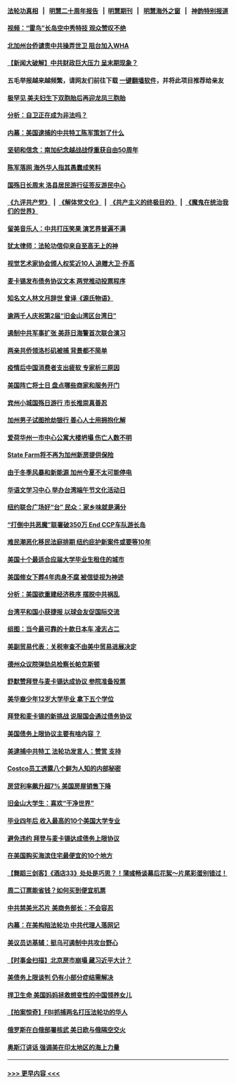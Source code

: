 #### [法轮功真相](https://github.com/gfw-breaker/truth/blob/master/README.md?t=0) &nbsp;&nbsp;|&nbsp;&nbsp; [明慧二十周年报告](https://github.com/gfw-breaker/mh-reports/blob/master/README.md?t=0) &nbsp;&nbsp;|&nbsp;&nbsp;[明慧期刊](https://github.com/gfw-breaker/mh-qikan) &nbsp;&nbsp;|&nbsp;&nbsp; [明慧海外之窗](https://github.com/gfw-breaker/mh-news/blob/master/README.md?t=0) &nbsp;&nbsp;|&nbsp;&nbsp; [神韵特别报道](https://github.com/gfw-breaker/mh-news/blob/master/shenyun.md?t=0)
#### [视频：“雷鸟”长岛空中秀特技 观众赞叹不绝](../pages/nsc412/n14005688.md?t=05300343) 
#### [北加州台侨谴责中共操弄世卫 阻台加入WHA](../pages/nsc412/n14005702.md?t=05300343) 
#### [【新闻大破解】中共财政巨大压力 呈末期现象？](../pages/nsc412/n14006032.md?t=05300343) 
#### 五毛举报越来越频繁，请网友们前往下载 [一键翻墙软件](https://github.com/gfw-breaker/ssr-accounts)，并将此项目推荐给亲友
#### [极罕见 美夫妇生下双胞胎后再迎龙凤三胞胎](../pages/nsc412/n14005717.md?t=05300343) 
#### [分析：自卫正在成为非法吗？](../pages/nsc412/n14005833.md?t=05300343) 
#### [内幕：美国逮捕的中共特工陈军策划了什么](../pages/nsc412/n14006061.md?t=05300343) 
#### [坚韧和信念：南加纪念越战战俘重获自由50周年](../pages/nsc412/n14004835.md?t=05300343) 
#### [陈军落网 海外华人指其愚蠢成笑料](../pages/nsc412/n14006111.md?t=05300343) 
#### [国殇日长周末 洛县居民游行征签反游民中心](../pages/nsc412/n14005130.md?t=05300343) 
#### [《九评共产党》](https://github.com/begood0513/9ping.md/blob/master/README.md) &nbsp;|&nbsp; [《解体党文化》](../../../../jtdwh.md/blob/master/README.md)  &nbsp;|&nbsp; [《共产主义的终极目的》](../../../../gczydzjmd.md/blob/master/README.md) &nbsp;|&nbsp; [《魔鬼在统治我们的世界》](../../../../mgztzwmdsj.md/blob/master/README.md) 
#### [留美音乐人：中共打压笑果 演艺界普遍不满](../pages/nsc412/n14005567.md?t=05300343) 
#### [犹太律师：法轮功信仰来自至高无上的神](../pages/nsc412/n14005864.md?t=05300343) 
#### [视觉艺术家协会颁人权奖近10人 追赠大卫‧乔高](../pages/nsc412/n14005653.md?t=05300343) 
#### [麦卡锡发布债务协议文本 两党推动投票程序](../pages/nsc412/n14006006.md?t=05300343) 
#### [知名文人林文月辞世 曾译《源氏物语》](../pages/nsc412/n14005775.md?t=05300343) 
#### [逾两千人庆祝第2届“旧金山湾区台湾日”](../pages/nsc412/n14005770.md?t=05300343) 
#### [遏制中共军事扩张 美菲日海警首次联合演习](../pages/nsc412/n14005888.md?t=05300343) 
#### [两亲共侨领洛杉矶被捕 背景都不简单](../pages/nsc412/n14005675.md?t=05300343) 
#### [疫情后中国消费者支出疲软 专家析三原因](../pages/nsc412/n14005919.md?t=05300343) 
#### [美国阵亡将士日 盘点哪些商家和服务开门](../pages/nsc412/n14005894.md?t=05300343) 
#### [宾州小城国殇日游行 市长推崇真善忍](../pages/nsc412/n14005890.md?t=05300343) 
#### [加州男子试图抢劫银行 善心人士用拥抱化解](../pages/nsc412/n14005760.md?t=05300343) 
#### [爱荷华州一市中心公寓大楼坍塌 伤亡人数不明](../pages/nsc412/n14005768.md?t=05300343) 
#### [State Farm将不再为加州新房提供保险](../pages/nsc412/n14005777.md?t=05300343) 
#### [由于冬季风暴和新能源 加州今夏不太可能停电](../pages/nsc412/n14005767.md?t=05300343) 
#### [华语文学习中心 举办台湾端午节文化活动日](../pages/nsc412/n14005757.md?t=05300343) 
#### [纽约联合广场好“台” 民众：家乡味就是满分](../pages/nsc412/n14005677.md?t=05300343) 
#### [“打倒中共恶魔”联署破350万 End CCP车队游长岛](../pages/nsc412/n14005625.md?t=05300343) 
#### [难民潮恶化移民法庭排期 纽约庇护新案件或要等10年](../pages/nsc412/n14005623.md?t=05300343) 
#### [美国十个最适合应届大学毕业生租住的城市](../pages/nsc412/n14005505.md?t=05300343) 
#### [美国修女下葬4年肉身不腐 被信徒视为神迹](../pages/nsc412/n14005612.md?t=05300343) 
#### [分析：美国欲重建经济秩序 摆脱中共祸乱](../pages/nsc412/n14005488.md?t=05300343) 
#### [台湾平和国小获捷报 以球会友促国际交流](../pages/nsc412/n14005554.md?t=05300343) 
#### [组图：当今最可靠的十款日本车 凌志占二](../pages/nsc412/n14002188.md?t=05300343) 
#### [美副贸易代表：关税审查不由美中贸易进展决定](../pages/nsc412/n14005451.md?t=05300343) 
#### [德州众议院弹劾总检察长帕克斯顿](../pages/nsc412/n14005480.md?t=05300343) 
#### [舒默赞拜登与麦卡锡达成协议 参院准备投票](../pages/nsc412/n14005463.md?t=05300343) 
#### [美华裔少年12岁大学毕业 拿下五个学位](../pages/nsc412/n14005450.md?t=05300343) 
#### [拜登和麦卡锡的新挑战 说服国会通过债务协议](../pages/nsc412/n14005444.md?t=05300343) 
#### [美国债务上限协议主要有啥内容 ？](../pages/nsc412/n14005341.md?t=05300343) 
#### [美逮捕中共特工 法轮功发言人：赞赏 支持](../pages/nsc412/n14005107.md?t=05300343) 
#### [Costco员工透露八个鲜为人知的内部秘密](../pages/nsc412/n14003490.md?t=05300343) 
#### [房贷利率飙升超7% 美国房屋销售下降](../pages/nsc412/n14004914.md?t=05300343) 
#### [旧金山大学生：喜欢“干净世界”](../pages/nsc412/n14001603.md?t=05300343) 
#### [毕业四年后 收入最高的10个美国大学专业](../pages/nsc412/n14004229.md?t=05300343) 
#### [避免违约 拜登与麦卡锡达成债务上限协议](../pages/nsc412/n14005111.md?t=05300343) 
#### [在美国购买海滨住宅最便宜的10个地方](../pages/nsc412/n14005118.md?t=05300343) 
#### [【舞蹈三剑客】《酒店33》处处是巧思？！蒲彧畅谈幕后花絮～片尾彩蛋别错过！](../pages/nsc412/n14005153.md?t=05300343) 
#### [周二订票能省钱？如何买到便宜机票](../pages/nsc412/n14004896.md?t=05300343) 
#### [中共禁美光芯片 美商务部长：不会容忍](../pages/nsc412/n14005101.md?t=05300343) 
#### [内幕：在美构陷法轮功 中共代理人落网记](../pages/nsc412/n14005083.md?t=05300343) 
#### [美议员访基辅：挺乌可遏制中共攻台野心](../pages/nsc412/n14005081.md?t=05300343) 
#### [【时事金扫描】北京房市崩塌 藏习近平大计？](../pages/nsc412/n14005071.md?t=05300343) 
#### [美债务上限谈判 仍有小部分症结需解决](../pages/nsc412/n14005079.md?t=05300343) 
#### [捍卫生命 美国妈妈拯救想变性的中国领养女儿](../pages/nsc412/n14005063.md?t=05300343) 
#### [【拍案惊奇】FBI抓捕两名打压法轮功的华人](../pages/nsc412/n14005056.md?t=05300343) 
#### [俄罗斯在白俄部署核武 美日欧与俄隔空交火](../pages/nsc412/n14005020.md?t=05300343) 
#### [奥斯汀讲话 强调美在印太地区的海上力量](../pages/nsc412/n14005040.md?t=05300343) 

----
#### [ >>> 更早内容 <<< ](../indexes/nsc412-earlier.md)
